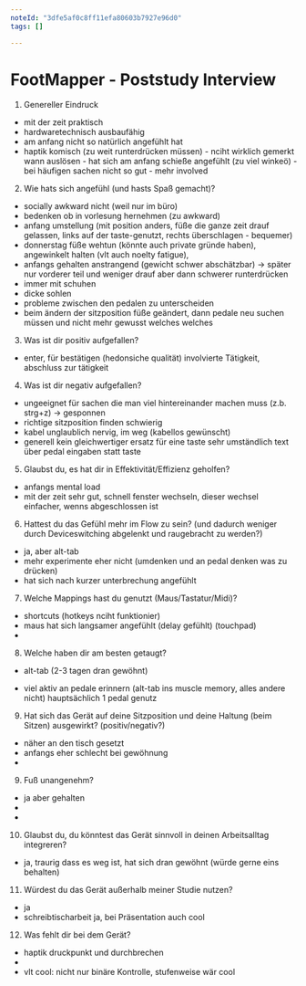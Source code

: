 ```yaml
---
noteId: "3dfe5af0c8ff11efa80603b7927e96d0"
tags: []

---
```


# FootMapper - Poststudy Interview
01. Genereller Eindruck
- mit der zeit praktisch 
- hardwaretechnisch ausbaufähig
- am anfang nicht so natürlich angefühlt hat 
- haptik komisch (zu weit runterdrücken müssen)
        - nciht wirklich gemerkt wann auslösen
        - hat sich am anfang schieße angefühlt (zu viel winkeö)
        - bei häufigen sachen nicht so gut
        - mehr involved 

02. Wie hats sich angefühl (und hasts Spaß gemacht)?
- socially awkward nicht (weil nur im büro)
- bedenken ob in vorlesung hernehmen (zu awkward)
- anfang umstellung (mit position anders, füße die ganze zeit drauf gelassen, links auf der taste-genutzt, rechts überschlagen - bequemer)
- donnerstag füße wehtun (könnte auch private gründe haben), angewinkelt halten (vlt auch noelty fatigue), 
- anfangs gehalten anstrangend (gewicht schwer abschätzbar) -> später nur vorderer teil und weniger drauf aber dann schwerer runterdrücken
- immer mit schuhen
- dicke sohlen 
- probleme zwischen den pedalen zu unterscheiden
- beim ändern der sitzposition füße geändert, dann pedale neu suchen müssen und nicht mehr gewusst welches welches 

03. Was ist dir positiv aufgefallen?
- enter, für bestätigen (hedonsiche qualität) involvierte Tätigkeit, abschluss zur tätigkeit

04. Was ist dir negativ aufgefallen?
- ungeeignet für sachen die man viel hintereinander machen muss (z.b. strg+z) -> gesponnen
- richtige sitzposition finden schwierig
- kabel unglaublich nervig, im weg (kabellos gewünscht)
- generell kein gleichwertiger ersatz für eine taste 
    sehr umständlich text über pedal eingaben statt taste

05. Glaubst du, es hat dir in Effektivität/Effizienz geholfen? 
- anfangs mental load
- mit der zeit sehr gut, schnell fenster wechseln,  dieser wechsel einfacher, wenns abgeschlossen ist 


06. Hattest du das Gefühl mehr im Flow zu sein? (und dadurch weniger durch Deviceswitching abgelenkt und raugebracht zu werden?)
- ja, aber alt-tab 
- mehr experimente eher nicht (umdenken und an pedal denken was zu drücken)
- hat sich nach kurzer unterbrechung angefühlt

07. Welche Mappings hast du genutzt (Maus/Tastatur/Midi)?
- shortcuts (hotkeys nciht funktionier)
- maus hat sich langsamer angefühlt (delay gefühlt) (touchpad)
- 

08. Welche haben dir am besten getaugt?
- alt-tab (2-3 tagen dran gewöhnt)

- viel aktiv an pedale erinnern 
(alt-tab ins muscle memory, alles andere nicht)
hauptsächlich 1 pedal genutz

09. Hat sich das Gerät auf deine Sitzposition und deine Haltung (beim Sitzen) ausgewirkt? (positiv/negativ?)
- näher an den tisch gesetzt
- anfangs eher schlecht bei gewöhnung
- 

09. Fuß unangenehm?
- ja aber gehalten
- 
- 

10. Glaubst du, du könntest das Gerät sinnvoll in deinen Arbeitsalltag integreren?
- ja, traurig dass es weg ist, hat sich dran gewöhnt (würde gerne eins behalten)


11. Würdest du das Gerät außerhalb meiner Studie nutzen? 
- ja
- schreibtischarbeit ja, bei Präsentation auch cool 


12. Was fehlt dir bei dem Gerät?
- haptik druckpunkt und durchbrechen 
- 
- vlt cool: nicht nur binäre Kontrolle, stufenweise wär cool 

